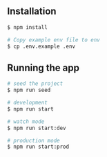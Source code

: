 ## Installation

```bash
$ npm install

# Copy example env file to env
$ cp .env.example .env
```

## Running the app

```bash
# seed the project
$ npm run seed

# development
$ npm run start

# watch mode
$ npm run start:dev

# production mode
$ npm run start:prod
```